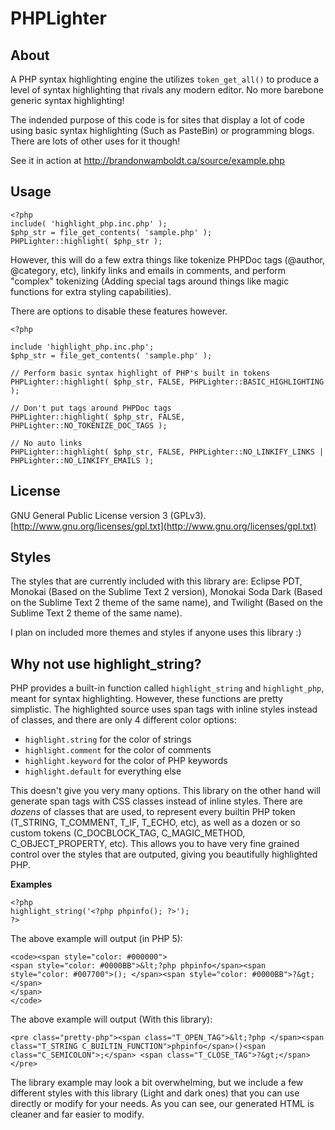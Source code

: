 PHPLighter
==========

About
----------
A PHP syntax highlighting engine the utilizes `token_get_all()` to produce a level of syntax highlighting that rivals any modern editor. No more barebone generic syntax highlighting!

The indended purpose of this code is for sites that display a lot of code using basic syntax highlighting (Such as PasteBin) or programming blogs. There are lots of other uses for it though!

See it in action at http://brandonwamboldt.ca/source/example.php

Usage
----------

```
<?php
include( 'highlight_php.inc.php' );
$php_str = file_get_contents( 'sample.php' );
PHPLighter::highlight( $php_str );
```

However, this will do a few extra things like tokenize PHPDoc tags (@author, @category, etc), linkify links and emails in comments, and perform "complex" tokenizing (Adding special tags around things like magic functions for extra styling capabilities).

There are options to disable these features however.

```
<?php

include 'highlight_php.inc.php';
$php_str = file_get_contents( 'sample.php' );

// Perform basic syntax highlight of PHP's built in tokens
PHPLighter::highlight( $php_str, FALSE, PHPLighter::BASIC_HIGHLIGHTING );

// Don't put tags around PHPDoc tags
PHPLighter::highlight( $php_str, FALSE, PHPLighter::NO_TOKENIZE_DOC_TAGS );

// No auto links
PHPLighter::highlight( $php_str, FALSE, PHPLighter::NO_LINKIFY_LINKS | PHPLighter::NO_LINKIFY_EMAILS );
```

License
----------
GNU General Public License version 3 (GPLv3). [http://www.gnu.org/licenses/gpl.txt](http://www.gnu.org/licenses/gpl.txt)

Styles
----------

The styles that are currently included with this library are: Eclipse PDT, Monokai (Based on the Sublime Text 2 version), Monokai Soda Dark (Based on the Sublime Text 2 theme of the same name), and Twilight (Based on the Sublime Text 2 theme of the same name).

I plan on included more themes and styles if anyone uses this library :)

Why not use highlight_string?
-----------------------------

PHP provides a built-in function called `highlight_string` and `highlight_php`, meant for syntax highlighting. However, these functions are pretty simplistic. The highlighted source uses span tags with inline styles instead of classes, and there are only 4 different color options: 

* `highlight.string` for the color of strings
* `highlight.comment` for the color of comments
* `highlight.keyword` for the color of PHP keywords
* `highlight.default` for everything else

This doesn't give you very many options. This library on the other hand will generate span tags with CSS classes instead of inline styles. There are *dozens* of classes that are used, to represent every builtin PHP token (T_STRING, T_COMMENT, T_IF, T_ECHO, etc), as well as a dozen or so custom tokens (C_DOCBLOCK_TAG, C_MAGIC_METHOD, C_OBJECT_PROPERTY, etc). This allows you to have very fine grained control over the styles that are outputed, giving you beautifully highlighted PHP.

**Examples**

```
<?php
highlight_string('<?php phpinfo(); ?>');
?>
```

The above example will output (in PHP 5):
```
<code><span style="color: #000000">
<span style="color: #0000BB">&lt;?php phpinfo</span><span style="color: #007700">(); </span><span style="color: #0000BB">?&gt;</span>
</span>
</code>
```

The above example will output (With this library):
```
<pre class="pretty-php"><span class="T_OPEN_TAG">&lt;?php </span><span class="T_STRING C_BUILTIN_FUNCTION">phpinfo</span>()<span class="C_SEMICOLON">;</span> <span class="T_CLOSE_TAG">?&gt;</span></pre>
```

The library example may look a bit overwhelming, but we include a few different styles with this library (Light and dark ones) that you can use directly or modify for your needs. As you can see, our generated HTML is cleaner and far easier to modify.